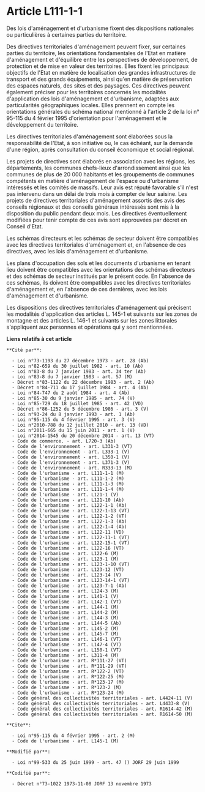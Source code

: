 # Article L111-1-1

Des lois d'aménagement et d'urbanisme fixent des dispositions nationales ou particulières à certaines parties du territoire.

Des directives territoriales d'aménagement peuvent fixer, sur certaines parties du territoire, les orientations fondamentales
de l'Etat en matière d'aménagement et d'équilibre entre les perspectives de développement, de protection et de mise en valeur
des territoires. Elles fixent les principaux objectifs de l'Etat en matière de localisation des grandes infrastructures de
transport et des grands équipements, ainsi qu'en matière de préservation des espaces naturels, des sites et des paysages. Ces
directives peuvent également préciser pour les territoires concernés les modalités d'application des lois d'aménagement et
d'urbanisme, adaptées aux particularités géographiques locales. Elles prennent en compte les orientations générales du schéma
national mentionné à l'article 2 de la loi n° 95-115 du 4 février 1995 d'orientation pour l'aménagement et le développement
du territoire.

Les directives territoriales d'aménagement sont élaborées sous la responsabilité de l'Etat, à son initiative ou, le cas
échéant, sur la demande d'une région, après consultation du conseil économique et social régional.

Les projets de directives sont élaborés en association avec les régions, les départements, les communes chefs-lieux
d'arrondissement ainsi que les communes de plus de 20 000 habitants et les groupements de communes compétents en matière
d'aménagement de l'espace ou d'urbanisme intéressés et les comités de massifs. Leur avis est réputé favorable s'il n'est pas
intervenu dans un délai de trois mois à compter de leur saisine. Les projets de directives territoriales d'aménagement
assortis des avis des conseils régionaux et des conseils généraux intéressés sont mis à la disposition du public pendant deux
mois. Les directives éventuellement modifiées pour tenir compte de ces avis sont approuvées par décret en Conseil d'Etat.

Les schémas directeurs et les schémas de secteur doivent être compatibles avec les directives territoriales d'aménagement et,
en l'absence de ces directives, avec les lois d'aménagement et d'urbanisme.

Les plans d'occupation des sols et les documents d'urbanisme en tenant lieu doivent être compatibles avec les orientations
des schémas directeurs et des schémas de secteur institués par le présent code. En l'absence de ces schémas, ils doivent être
compatibles avec les directives territoriales d'aménagement et, en l'absence de ces dernières, avec les lois d'aménagement et
d'urbanisme.

Les dispositions des directives territoriales d'aménagement qui précisent les modalités d'application des articles L. 145-1
et suivants sur les zones de montagne et des articles L. 146-1 et suivants sur les zones littorales s'appliquent aux
personnes et opérations qui y sont mentionnées.

**Liens relatifs à cet article**

	**Cité par**:

	  - Loi n°73-1193 du 27 décembre 1973 - art. 28 (Ab)
	  - Loi n°82-659 du 30 juillet 1982 - art. 10 (Ab)
	  - Loi n°83-8 du 7 janvier 1983 - art. 34 ter (Ab)
	  - Loi n°83-8 du 7 janvier 1983 - art. 57 (M)
	  - Décret n°83-1122 du 22 décembre 1983 - art. 2 (Ab)
	  - Décret n°84-711 du 17 juillet 1984 - art. 4 (Ab)
	  - Loi n°84-747 du 2 août 1984 - art. 4 (Ab)
	  - Loi n°85-30 du 9 janvier 1985 - art. 74 (V)
	  - Loi n°85-729 du 18 juillet 1985 - art. 42 (VD)
	  - Décret n°86-1252 du 5 décembre 1986 - art. 3 (V)
	  - Loi n°93-24 du 8 janvier 1993 - art. 1 (Ab)
	  - Loi n°95-115 du 4 février 1995 - art. 3 (V)
	  - Loi n°2010-788 du 12 juillet 2010 - art. 13 (VD)
	  - Loi n°2011-665 du 15 juin 2011 - art. 1 (V)
	  - Loi n°2014-1545 du 20 décembre 2014 - art. 13 (VT)
	  - Code de commerce. - art. L720-3 (Ab)
	  - Code de l'environnement - art. L331-3 (VT)
	  - Code de l'environnement - art. L333-1 (V)
	  - Code de l'environnement - art. L350-1 (V)
	  - Code de l'environnement - art. L371-3 (V)
	  - Code de l'environnement - art. R333-13 (M)
	  - Code de l'urbanisme - art. L111-1-1 (M)
	  - Code de l'urbanisme - art. L111-1-2 (M)
	  - Code de l'urbanisme - art. L111-1-3 (M)
	  - Code de l'urbanisme - art. L111-1-4 (M)
	  - Code de l'urbanisme - art. L121-1 (V)
	  - Code de l'urbanisme - art. L121-10 (Ab)
	  - Code de l'urbanisme - art. L122-1-1 (Ab)
	  - Code de l'urbanisme - art. L122-1-13 (VT)
	  - Code de l'urbanisme - art. L122-1-2 (VT)
	  - Code de l'urbanisme - art. L122-1-3 (Ab)
	  - Code de l'urbanisme - art. L122-1-4 (Ab)
	  - Code de l'urbanisme - art. L122-11 (VD)
	  - Code de l'urbanisme - art. L122-11-1 (VT)
	  - Code de l'urbanisme - art. L122-15-1 (VT)
	  - Code de l'urbanisme - art. L122-16 (VT)
	  - Code de l'urbanisme - art. L122-6 (M)
	  - Code de l'urbanisme - art. L123-1 (M)
	  - Code de l'urbanisme - art. L123-1-10 (VT)
	  - Code de l'urbanisme - art. L123-12 (VT)
	  - Code de l'urbanisme - art. L123-14 (V)
	  - Code de l'urbanisme - art. L123-14-1 (VT)
	  - Code de l'urbanisme - art. L123-7-1 (Ab)
	  - Code de l'urbanisme - art. L124-3 (M)
	  - Code de l'urbanisme - art. L141-1 (V)
	  - Code de l'urbanisme - art. L142-1 (VT)
	  - Code de l'urbanisme - art. L144-1 (M)
	  - Code de l'urbanisme - art. L144-2 (M)
	  - Code de l'urbanisme - art. L144-3 (M)
	  - Code de l'urbanisme - art. L144-5 (Ab)
	  - Code de l'urbanisme - art. L145-2 (M)
	  - Code de l'urbanisme - art. L145-7 (M)
	  - Code de l'urbanisme - art. L146-1 (VT)
	  - Code de l'urbanisme - art. L147-4 (VT)
	  - Code de l'urbanisme - art. L150-1 (VT)
	  - Code de l'urbanisme - art. L311-4 (M)
	  - Code de l'urbanisme - art. R*111-27 (VT)
	  - Code de l'urbanisme - art. R*111-29 (VT)
	  - Code de l'urbanisme - art. R*122-2 (VT)
	  - Code de l'urbanisme - art. R*122-25 (M)
	  - Code de l'urbanisme - art. R*123-17 (M)
	  - Code de l'urbanisme - art. R*123-2 (M)
	  - Code de l'urbanisme - art. R*123-24 (M)
	  - Code général des collectivités territoriales - art. L4424-11 (V)
	  - Code général des collectivités territoriales - art. L4433-8 (V)
	  - Code général des collectivités territoriales - art. R1614-42 (M)
	  - Code général des collectivités territoriales - art. R1614-50 (M)

	**Cite**:

	  - Loi n°95-115 du 4 février 1995 - art. 2 (M)
	  - Code de l'urbanisme - art. L145-1 (M)

	**Modifié par**:

	  - Loi n°99-533 du 25 juin 1999 - art. 47 () JORF 29 juin 1999

	**Codifié par**:

	  - Décret n°73-1022 1973-11-08 JORF 13 novembre 1973
